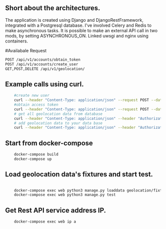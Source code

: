 ## Short about the architectures.
The application is created using Django and DjangoRestFramework, integrated with a Postgresql database.
I've involved Celery and Redis to make asynchronous tasks. It is possible to make an external API call in two mods, by setting ASYNCHRONOUS_ON.
Linked uwsgi and nginx using containers.

#Availabale  Request
```bash
POST /api/v1/accounts/obtain_token 
POST /api/v1/accounts/create_user
GET,POST,DELETE /api/v1/geolocation/
```
## Example calls using curl.
```bash
    #create new user
    curl --header "Content-Type: application/json" --request POST --data '{"username": "test", "email":"test@test.com", "password": "test"}' http://172.17.0.5:8000/api/v1/accounts/create_user
    #obtain access token
    curl --header "Content-Type: application/json" --request POST --data '{"username": "test", "password": "test"}' http://172.17.0.5:8000/api/v1/accounts/obtain_token
    # get all geolocation data from database
    curl --header "Content-Type: application/json" --header "Authorization: JWT obtained-token" --request GET http://172.17.0.5:8000/api/v1/geolocation/
    # add geolocation data to your data base
    curl --header "Content-Type: application/json" --header "Authorization: JWT obtained-token" --request POST --data '{"url": "www.instagram.com"}' http://172.17.0.5:8000/api/v1/geolocation/
```
##

## Start from docker-compose

```bash
    docker-compose build
    docker-compose up
```
##
## Load geolocation data's fixtures and start test.
```bash
    
    docker-compose exec web python3 manage.py loaddata geolocation/fixtures/geolocation_data.json
    docker-compose exec web python3 manage.py test
```
##
## Get Rest API service address IP.
```bash
    docker-compose exec web ip a
```
##



 
